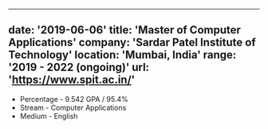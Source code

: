 
---
date: '2019-06-06'
title: 'Master of Computer Applications'
company: 'Sardar Patel Institute of Technology'
location: 'Mumbai, India'
range: '2019 - 2022 (ongoing)'
url: 'https://www.spit.ac.in/'
---

- Percentage - 9.542 GPA / 95.4%
- Stream - Computer Applications
- Medium - English
